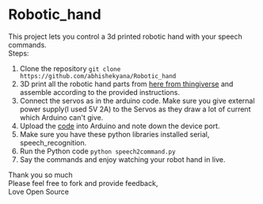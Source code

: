 # Robotic_hand
This project lets you control a 3d printed robotic hand with your speech commands.<br>
Steps:
1. Clone the repository `git clone https://github.com/abhishekyana/Robotic_hand`
1. 3D print all the robotic hand parts from [here from thingiverse](https://www.thingiverse.com/thing:2171811) and assemble according to the provided instructions.
1. Connect the servos as in the arduino code. Make sure you give external power supply(I used 5V 2A) to the Servos as they draw a lot of current which Arduino can't give.
1. Upload the [code](RobotHand/RobotHand.ino) into Arduino and note down the device port.
1. Make sure you have these python libraries installed serial, speech_recognition.
1. Run the Python code `python speech2command.py`
1. Say the commands and enjoy watching your robot hand in live.

Thank you so much<br>
Please feel free to fork and provide feedback,<br>
Love Open Source
